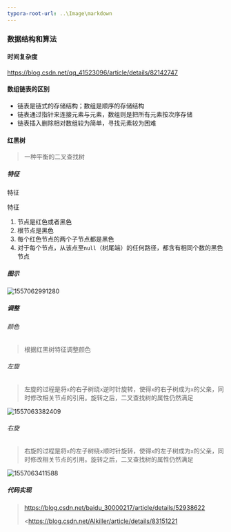 ```yaml
---
typora-root-url: ..\Image\markdown
---
```


### 数据结构和算法

#### 时间复杂度

https://blog.csdn.net/qq_41523096/article/details/82142747

#### 数组链表的区别

- 链表是链式的存储结构；数组是顺序的存储结构
- 链表通过指针来连接元素与元素，数组则是把所有元素按次序存储
- 链表插入删除相对数组较为简单，寻找元素较为困难

#### 红黑树

> 一种平衡的二叉查找树

##### 特征

特征

特征

1. 节点是红色或者黑色
2. 根节点是黑色
3. 每个红色节点的两个子节点都是黑色
4. 对于每个节点，从该点至`null`（树尾端）的任何路径，都含有相同个数的黑色节点

##### 图示

![1557062991280](C:\Users\chenxf\AppData\Roaming\Typora\typora-user-images\1557062991280.png)

##### 调整

###### 颜色

> 根据红黑树特征调整颜色

###### 左旋

> 左旋的过程是将`x`的右子树绕`x`逆时针旋转，使得`x`的右子树成为`x`的父亲，同时修改相关节点的引用。旋转之后，二叉查找树的属性仍然满足

![1557063382409](C:\Users\chenxf\AppData\Roaming\Typora\typora-user-images\1557063382409.png)

###### 右旋

> 右旋的过程是将`x`的左子树绕`x`顺时针旋转，使得`x`的左子树成为`x`的父亲，同时修改相关节点的引用。旋转之后，二叉查找树的属性仍然满足

![1557063411588](C:\Users\chenxf\AppData\Roaming\Typora\typora-user-images\1557063411588.png)

##### 代码实现

> <https://blog.csdn.net/baidu_30000217/article/details/52938622>
>
> <https://blog.csdn.net/AIkiller/article/details/83151221










